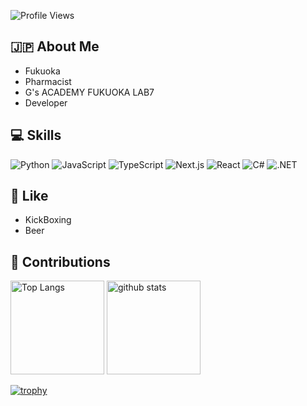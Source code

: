 ![Profile Views](https://komarev.com/ghpvc/?username=yutabee&color=blue)
## 🇯🇵 About Me
 * Fukuoka
 * Pharmacist
 * G's ACADEMY FUKUOKA LAB7
 * Developer
## 💻 Skills
 ![Python](https://img.shields.io/badge/-Python-3776AB?style=flat-square&logo=python&logoColor=ffffff)
 ![JavaScript](https://img.shields.io/badge/-JavaScript-F7DF1E?style=flat-square&logo=javascript&logoColor=000000)
 ![TypeScript](https://img.shields.io/badge/-TypeScript-3178C6?style=flat-square&logo=typescript&logoColor=ffffff)
 ![Next.js](https://img.shields.io/badge/-Next.js-000000?style=flat-square&logo=next.js&logoColor=ffffff)
 ![React](https://img.shields.io/badge/-React-61DAFB?style=flat-square&logo=react&logoColor=000000)
 ![C#](https://img.shields.io/badge/-C%23-239120?style=flat-square&logo=c-sharp&logoColor=ffffff)
 ![.NET](https://img.shields.io/badge/-.NET-512BD4?style=flat-square&logo=.net&logoColor=ffffff)

## 🍺 Like
* KickBoxing
* Beer

## 💎 Contributions
<p align="left"> 
  <img alt="Top Langs" height="150px" src="https://github-readme-stats.vercel.app/api/top-langs/?username=yutabee&layout=compact&count_private=true&show_icons=true&theme=onedark" />
  <img alt="github stats" height="150px" src="https://github-readme-stats.vercel.app/api?username=yutabee&count_private=true&show_icons=true&show_icons=true&theme=onedark" />
</p>

[![trophy](https://github-profile-trophy.vercel.app/?username=yutabee&theme=onedark&column=7
)](https://github.com/yutabee/github-profile-trophy)


<!--
**yutabee/yutabee** is a ✨ _special_ ✨ repository because its `README.md` (this file) appears on your GitHub profile.

Here are some ideas to get you started:

- 🔭 I’m currently working on ...
- 🌱 I’m currently learning ...
- 👯 I’m looking to collaborate on ...
- 🤔 I’m looking for help with ...
- 💬 Ask me about ...
- 📫 How to reach me: ...
- 😄 Pronouns: ...
- ⚡ Fun fact: ...
-->

